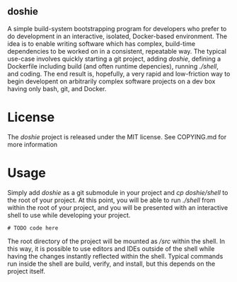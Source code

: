 doshie
------

A simple build-system bootstrapping program for developers who prefer to do
development in an interactive, isolated, Docker-based environment. The idea is
to enable writing software which has complex, build-time dependencies to be
worked on in a consistent, repeatable way. The typical use-case involves
quickly starting a git project, adding *doshie*, defining a Dockerfile
including build (and often runtime depencies), running *./shell*, and coding.
The end result is, hopefully, a very rapid and low-friction way to begin
developent on arbitrarily complex software projects on a dev box having only
bash, git, and Docker.

License
=======

The *doshie* project is released under the MIT license. See COPYING.md for more
information

Usage
=====

Simply add *doshie* as a git submodule in your project and *cp doshie/shell* to
the root of your project. At this point, you will be able to run *./shell* from
within the root of your project, and you will be presented with an interactive
shell to use while developing your project.

    # TODO code here

The root directory of the project will be mounted as */src* within the shell. In
this way, it is possible to use editors and IDEs outside of the shell while
having the changes instantly reflected within the shell. Typical commands run
inside the shell are build, verify, and install, but this depends on the
project itself.
